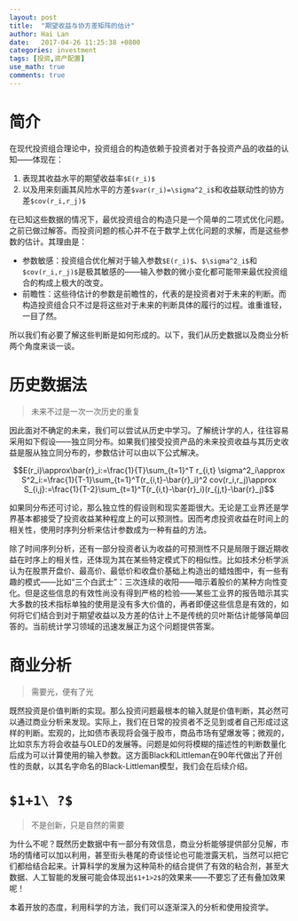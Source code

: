 ```yaml
---
layout: post
title:  "期望收益与协方差矩阵的估计"
author: Hai Lan
date:   2017-04-26 11:25:38 +0800
categories: investment
tags: [投资,资产配置]
use_math: true
comments: true
---
```





# 简介
在现代投资组合理论中，投资组合的构造依赖于投资者对于各投资产品的收益的认知——体现在：
1. 表现其收益水平的期望收益率`$E(r_i)$`
2. 以及用来刻画其风险水平的方差`$var(r_i)=\sigma^2_i$`和收益联动性的协方差`$cov(r_i,r_j)$`

在已知这些数据的情况下，最优投资组合的构造只是一个简单的二项式优化问题。之前已做过解答。而投资问题的核心并不在于数学上优化问题的求解，而是这些参数的估计。其理由是：
- 参数敏感：投资组合优化解对于输入参数`$E(r_i)$`、`$\sigma^2_i$`和`$cov(r_i,r_j)$`是极其敏感的——输入参数的微小变化都可能带来最优投资组合的构成上极大的改变。
- 前瞻性：这些待估计的参数是前瞻性的，代表的是投资者对于未来的判断。而构造投资组合只不过是将这些对于未来的判断具体的履行的过程。谁重谁轻，一目了然。

所以我们有必要了解这些判断是如何形成的。以下，我们从历史数据以及商业分析两个角度来谈一谈。

# 历史数据法
> 未来不过是一次一次历史的重复

因此面对不确定的未来，我们可以尝试从历史中学习。了解统计学的人，往往容易采用如下假设——独立同分布。如果我们接受投资产品的未来投资收益与其历史收益是服从独立同分布的，参数估计可以由以下公式解决。
```math
E(r_i)\approx\bar{r}_i:=\frac{1}{T}\sum_{t=1}^T r_{i,t}

\sigma^2_i\approx S^2_i:=\frac{1}{T-1}\sum_{t=1}^T(r_{i,t}-\bar{r}_i)^2

cov(r_i,r_j)\approx S_{i,j}:=\frac{1}{T-2}\sum_{t=1}^T(r_{i,t}-\bar{r}_i)(r_{j,t}-\bar{r}_j)
```
如果同分布还可讨论，那么独立性的假设则和现实差距很大。无论是工业界还是学界基本都接受了投资收益某种程度上的可以预测性。因而考虑投资收益在时间上的相关性，使用时序列分析来估计参数成为一种有益的方法。

除了时间序列分析，还有一部分投资者认为收益的可预测性不只是局限于跟近期收益在时序上的相关性，还体现为其在某些特定模式下的相似性。比如技术分析学派认为在股票开盘价、最高价、最低价和收盘价基础上构造出的蜡烛图中，有一些有趣的模式——比如“三个白武士”：三次连续的收阳——暗示着股价的某种方向性变化。但是这些信息的有效性尚没有得到严格的检验——某些工业界的报告暗示其实大多数的技术指标单独的使用是没有多大价值的，再者即便这些信息是有效的，如何将它们结合到对于期望收益以及方差的估计上不是传统的贝叶斯估计能够简单回答的。当前统计学习领域的迅速发展正为这个问题提供答案。

# 商业分析
>需要光，便有了光

既然投资是价值判断的实现。那么投资问题最根本的输入就是价值判断，其必然可以通过商业分析来发现。实际上，我们在日常的投资者不乏见到或者自己形成过这样的判断。宏观的，比如债市表现将会强于股市，商品市场有望爆发等；微观的，比如京东方将会收益与OLED的发展等。问题是如何将模糊的描述性的判断数量化后成为可以计算使用的输入参数。这方面Black和Littleman在90年代做出了开创性的贡献，以其名字命名的Black-Littleman模型，我们会在后续介绍。

# `$1+1\ ?$`
>不是创新，只是自然的需要

为什么不呢？既然历史数据中有一部分有效信息，商业分析能够提供部分见解，市场的情绪可以加以利用，甚至街头巷尾的奇谈怪论也可能泄露天机，当然可以把它们都给结合起来。计算科学的发展为这种简朴的结合提供了有效的粘合剂，甚至大数据、人工智能的发展可能会体现出`$1+1>2$`的效果来——不要忘了还有叠加效果呢！

本着开放的态度，利用科学的方法，我们可以逐渐深入的分析和使用投资学。
